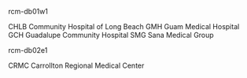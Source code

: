 rcm-db01w1

CHLB Community Hospital of Long Beach
GMH Guam Medical Hospital
GCH Guadalupe Community Hospital
SMG Sana Medical Group

rcm-db02e1

CRMC Carrollton Regional Medical Center
